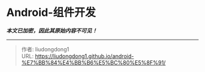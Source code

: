 # Android-组件开发

***本文已加密，因此其原始内容不可见！***

---

> 作者: liudongdong1  
> URL: https://liudongdong1.github.io/android-%E7%BB%84%E4%BB%B6%E5%BC%80%E5%8F%91/  

